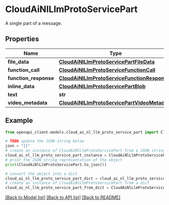 # CloudAiNlLlmProtoServicePart

A single part of a message.

## Properties

Name | Type | Description | Notes
------------ | ------------- | ------------- | -------------
**file_data** | [**CloudAiNlLlmProtoServicePartFileData**](CloudAiNlLlmProtoServicePartFileData.md) |  | [optional] 
**function_call** | [**CloudAiNlLlmProtoServiceFunctionCall**](CloudAiNlLlmProtoServiceFunctionCall.md) |  | [optional] 
**function_response** | [**CloudAiNlLlmProtoServiceFunctionResponse**](CloudAiNlLlmProtoServiceFunctionResponse.md) |  | [optional] 
**inline_data** | [**CloudAiNlLlmProtoServicePartBlob**](CloudAiNlLlmProtoServicePartBlob.md) |  | [optional] 
**text** | **str** | Text input. | [optional] 
**video_metadata** | [**CloudAiNlLlmProtoServicePartVideoMetadata**](CloudAiNlLlmProtoServicePartVideoMetadata.md) |  | [optional] 

## Example

```python
from openapi_client.models.cloud_ai_nl_llm_proto_service_part import CloudAiNlLlmProtoServicePart

# TODO update the JSON string below
json = "{}"
# create an instance of CloudAiNlLlmProtoServicePart from a JSON string
cloud_ai_nl_llm_proto_service_part_instance = CloudAiNlLlmProtoServicePart.from_json(json)
# print the JSON string representation of the object
print(CloudAiNlLlmProtoServicePart.to_json())

# convert the object into a dict
cloud_ai_nl_llm_proto_service_part_dict = cloud_ai_nl_llm_proto_service_part_instance.to_dict()
# create an instance of CloudAiNlLlmProtoServicePart from a dict
cloud_ai_nl_llm_proto_service_part_from_dict = CloudAiNlLlmProtoServicePart.from_dict(cloud_ai_nl_llm_proto_service_part_dict)
```
[[Back to Model list]](../README.md#documentation-for-models) [[Back to API list]](../README.md#documentation-for-api-endpoints) [[Back to README]](../README.md)


